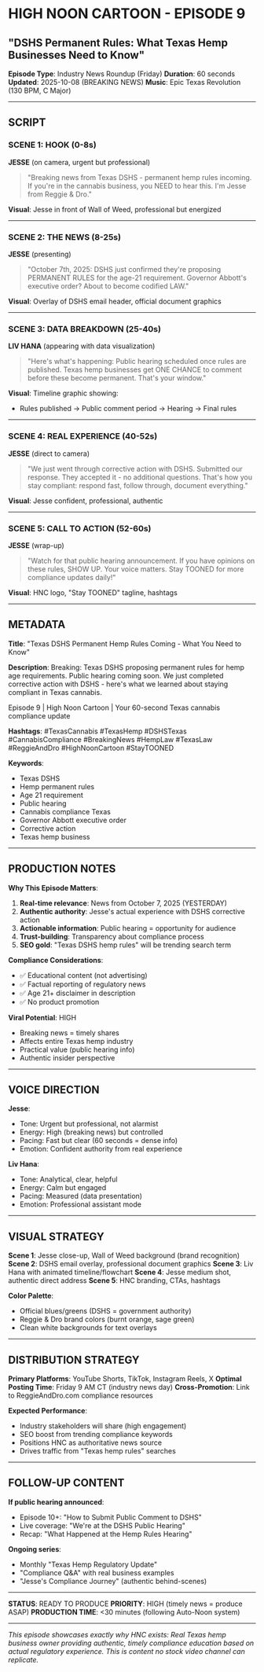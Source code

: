 # HIGH NOON CARTOON - EPISODE 9
## "DSHS Permanent Rules: What Texas Hemp Businesses Need to Know"

**Episode Type**: Industry News Roundup (Friday)
**Duration**: 60 seconds
**Updated**: 2025-10-08 (BREAKING NEWS)
**Music**: Epic Texas Revolution (130 BPM, C Major)

---

## SCRIPT

### SCENE 1: HOOK (0-8s)
**JESSE** (on camera, urgent but professional)
> "Breaking news from Texas DSHS - permanent hemp rules incoming. If you're in the cannabis business, you NEED to hear this. I'm Jesse from Reggie & Dro."

**Visual**: Jesse in front of Wall of Weed, professional but energized

---

### SCENE 2: THE NEWS (8-25s)
**JESSE** (presenting)
> "October 7th, 2025: DSHS just confirmed they're proposing PERMANENT RULES for the age-21 requirement. Governor Abbott's executive order? About to become codified LAW."

**Visual**: Overlay of DSHS email header, official document graphics

---

### SCENE 3: DATA BREAKDOWN (25-40s)
**LIV HANA** (appearing with data visualization)
> "Here's what's happening: Public hearing scheduled once rules are published. Texas hemp businesses get ONE CHANCE to comment before these become permanent. That's your window."

**Visual**: Timeline graphic showing:
- Rules published → Public comment period → Hearing → Final rules

---

### SCENE 4: REAL EXPERIENCE (40-52s)
**JESSE** (direct to camera)
> "We just went through corrective action with DSHS. Submitted our response. They accepted it - no additional questions. That's how you stay compliant: respond fast, follow through, document everything."

**Visual**: Jesse confident, professional, authentic

---

### SCENE 5: CALL TO ACTION (52-60s)
**JESSE** (wrap-up)
> "Watch for that public hearing announcement. If you have opinions on these rules, SHOW UP. Your voice matters. Stay TOONED for more compliance updates daily!"

**Visual**: HNC logo, "Stay TOONED" tagline, hashtags

---

## METADATA

**Title**: "Texas DSHS Permanent Hemp Rules Coming - What You Need to Know"

**Description**:
Breaking: Texas DSHS proposing permanent rules for hemp age requirements. Public hearing coming soon. We just completed corrective action with DSHS - here's what we learned about staying compliant in Texas cannabis.

Episode 9 | High Noon Cartoon | Your 60-second Texas cannabis compliance update

**Hashtags**:
#TexasCannabis #TexasHemp #DSHSTexas #CannabisCompliance #BreakingNews #HempLaw #TexasLaw #ReggieAndDro #HighNoonCartoon #StayTOONED

**Keywords**:
- Texas DSHS
- Hemp permanent rules
- Age 21 requirement
- Public hearing
- Cannabis compliance Texas
- Governor Abbott executive order
- Corrective action
- Texas hemp business

---

## PRODUCTION NOTES

**Why This Episode Matters**:
1. **Real-time relevance**: News from October 7, 2025 (YESTERDAY)
2. **Authentic authority**: Jesse's actual experience with DSHS corrective action
3. **Actionable information**: Public hearing = opportunity for audience
4. **Trust-building**: Transparency about compliance process
5. **SEO gold**: "Texas DSHS hemp rules" will be trending search term

**Compliance Considerations**:
- ✅ Educational content (not advertising)
- ✅ Factual reporting of regulatory news
- ✅ Age 21+ disclaimer in description
- ✅ No product promotion

**Viral Potential**: HIGH
- Breaking news = timely shares
- Affects entire Texas hemp industry
- Practical value (public hearing info)
- Authentic insider perspective

---

## VOICE DIRECTION

**Jesse**:
- Tone: Urgent but professional, not alarmist
- Energy: High (breaking news) but controlled
- Pacing: Fast but clear (60 seconds = dense info)
- Emotion: Confident authority from real experience

**Liv Hana**:
- Tone: Analytical, clear, helpful
- Energy: Calm but engaged
- Pacing: Measured (data presentation)
- Emotion: Professional assistant mode

---

## VISUAL STRATEGY

**Scene 1**: Jesse close-up, Wall of Weed background (brand recognition)
**Scene 2**: DSHS email overlay, professional document graphics
**Scene 3**: Liv Hana with animated timeline/flowchart
**Scene 4**: Jesse medium shot, authentic direct address
**Scene 5**: HNC branding, CTAs, hashtags

**Color Palette**:
- Official blues/greens (DSHS = government authority)
- Reggie & Dro brand colors (burnt orange, sage green)
- Clean white backgrounds for text overlays

---

## DISTRIBUTION STRATEGY

**Primary Platforms**: YouTube Shorts, TikTok, Instagram Reels, X
**Optimal Posting Time**: Friday 9 AM CT (industry news day)
**Cross-Promotion**: Link to ReggieAndDro.com compliance resources

**Expected Performance**:
- Industry stakeholders will share (high engagement)
- SEO boost from trending compliance keywords
- Positions HNC as authoritative news source
- Drives traffic from "Texas hemp rules" searches

---

## FOLLOW-UP CONTENT

**If public hearing announced**:
- Episode 10+: "How to Submit Public Comment to DSHS"
- Live coverage: "We're at the DSHS Public Hearing"
- Recap: "What Happened at the Hemp Rules Hearing"

**Ongoing series**:
- Monthly "Texas Hemp Regulatory Update"
- "Compliance Q&A" with real business examples
- "Jesse's Compliance Journey" (authentic behind-scenes)

---

**STATUS**: READY TO PRODUCE
**PRIORITY**: HIGH (timely news = produce ASAP)
**PRODUCTION TIME**: <30 minutes (following Auto-Noon system)

---

*This episode showcases exactly why HNC exists: Real Texas hemp business owner providing authentic, timely compliance education based on actual regulatory experience. This is content no stock video channel can replicate.*
